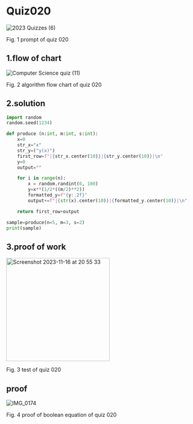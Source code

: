 # Quiz020
![2023  Quizzes (6)](https://github.com/Happa1/unit1-2024/assets/142579414/dab0cf29-d1c4-4290-a48e-e878fb2a1f15)

Fig. 1 prompt of quiz 020

## 1.flow of chart
![Computer Science quiz (11)](https://github.com/Happa1/unit1-2024/assets/142579414/8d1b4e9a-54de-43bd-87a1-2ca72d5f804c)

Fig. 2 algorithm flow chart of quiz 020

## 2.solution
```.py
import random
random.seed(1234)

def produce (n:int, m:int, s:int):
    x=0
    str_x="x"
    str_y=("y(x)")
    first_row=f"|{str_x.center(10)}|{str_y.center(10)}|\n"
    y=0
    output=""

    for i in range(n):
        x = random.randint(0, 100)
        y=x**(1/2*((m/2)**2))
        formatted_y=f"{y:.2f}"
        output+=f"|{str(x).center(10)}|{formatted_y.center(10)}|\n"

    return first_row+output

sample=produce(n=5, m=3, s=2)
print(sample)

```

## 3.proof of work
<img width="274" alt="Screenshot 2023-11-16 at 20 55 33" src="https://github.com/Happa1/unit1-2024/assets/142579414/46aa2c14-332a-4c27-9d96-ec06e7440d68">

Fig. 3 test of quiz 020

## proof
![IMG_0174](https://github.com/Happa1/unit1-2024/assets/142579414/a90c39aa-6af1-4fc9-aac7-f6bd8a9a1beb)


Fig. 4 proof of boolean equation of quiz 020